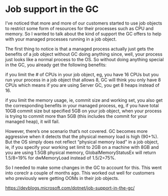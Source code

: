 <h1>Job support in the GC</h1>

I’ve noticed that more and more of our customers started to use job objects to restrict some form of resources for their processes such as CPU and memory. 
So I wanted to talk about the kind of support the GC offers to help with your managed processes running in a job object.

The first thing to notice is that a managed process actually just gets the benefits of a job object without GC doing anything since, well, 
your process just looks like a normal process to the OS. So without doing anything special in the GC, you already get the following benefits:

if you limit the # of CPUs in your job object, eg, you have 16 CPUs but you run your process in a job object that allows 8, GC will think you only have 8 CPUs which means if you are using Server GC, you get 8 heaps instead of 16.

if you limit the memory usage, ie, commit size and working set, you also get the corresponding benefits in your managed process, 
eg, if you have total 10GB commit size but specified 5GB on your job object, when your process is trying to commit more than 5GB (this includes the commit for your managed heap), it will fail.

However, there’s one scenario that’s not covered. GC becomes more aggressive when it detects that the physical memory load is high (90+%). But the OS simply does not reflect “physical memory load” in a job object, ie, if you specify your working set limit to 2GB on a machine with 8GB and you are using 1.5GB physical memory, GlobalMemoryStatusEx will return 1.5/8=19% for dwMemoryLoad instead of 1.5/2=75%.

So I needed to make some changes in the GC to account for this. This went into coreclr a couple of months ago. This worked out well for customers who previously were getting OOMs in their job objects.

https://devblogs.microsoft.com/dotnet/job-support-in-the-gc/